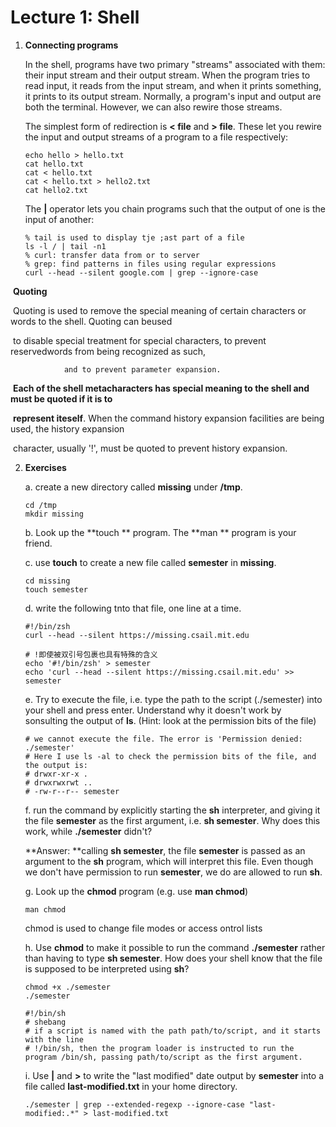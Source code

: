 # Lecture 1: Shell



1. **Connecting programs**

   In the shell, programs have two primary "streams" associated with them: their input stream and their output stream. When the program tries to read input, it reads from the input stream, and when it prints something, it prints to its output stream. Normally, a program's input and output are both the terminal. However, we can also rewire those streams. 

   The simplest form of redirection is **< file** and **> file**. These let you rewire the input and output streams of a program to a file respectively:

   ```shell
   echo hello > hello.txt
   cat hello.txt
   cat < hello.txt
   cat < hello.txt > hello2.txt
   cat hello2.txt
   ```

   The **|** operator lets you chain programs such that the output of one is the input of another:

   ```shell
   % tail is used to display tje ;ast part of a file
   ls -l / | tail -n1
   % curl: transfer data from or to server
   % grep: find patterns in files using regular expressions
   curl --head --silent google.com | grep --ignore-case		
   ```


​				**Quoting**

​				Quoting is used to remove the special meaning of certain characters or words to the shell. Quoting can beused 

​				 to disable special treatment for special characters, to prevent reservedwords from being recognized as such,

 				and to prevent parameter expansion.

​				 **Each of the shell metacharacters has special meaning to the shell and must be quoted if it is to**

​			     **represent iteself**. When the command history expansion facilities are being used, the history expansion

​				 character, usually '!', must be quoted to prevent history expansion.  

2. **Exercises**

   a. create a new directory called **missing** under **/tmp**.

   ```shell
   cd /tmp
   mkdir missing
   ```

   b. Look up the **touch ** program. The **man ** program is your friend.

   c. use **touch** to create a new file called **semester** in **missing**.

   ```shell
   cd missing
   touch semester	
   ```

   d. write the following tnto that file, one line at a time.

   ```shell
   #!/bin/zsh
   curl --head --silent https://missing.csail.mit.edu
   ```

   ```shell
   # !即使被双引号包裹也具有特殊的含义
   echo '#!/bin/zsh' > semester
   echo 'curl --head --silent https://missing.csail.mit.edu' >> semester
   ```

   e. Try to execute the file, i.e. type the path to the script (./semester) into your shell and press enter. Understand why it doesn't work by sonsulting the output of  **ls**. (Hint: look at the permission bits of the file)

   ```shell
   # we cannot execute the file. The error is 'Permission denied: ./semester'
   # Here I use ls -al to check the permission bits of the file, and the output is:
   # drwxr-xr-x .
   # drwxrwxrwt ..
   # -rw-r--r-- semester
   ```

   f. run the command by explicitly starting the **sh** interpreter, and giving it the file **semester** as the first argument, i.e. **sh semester**. Why does this work, while **./semester** didn't?

   **Answer: **calling **sh semester**, the file **semester** is passed as an argument to the **sh** program, which will interpret this file. Even though we don't have permission to run **semester**, we do are allowed to run **sh**.

   g. Look up the **chmod** program (e.g. use **man chmod**)

   ```shell
   man chmod
   ```

   chmod is used to change file modes or access ontrol lists

   h. Use **chmod** to make it possible to run the command **./semester** rather than having to type **sh semester**. How does your shell know that the file is supposed to be interpreted using **sh**?  

   ```shell
   chmod +x ./semester
   ./semester
   ```

   ```shell
   #!/bin/sh
   # shebang
   # if a script is named with the path path/to/script, and it starts with the line 
   # !/bin/sh, then the program loader is instructed to run the program /bin/sh, passing path/to/script as the first argument. 
   ```

   i. Use **|** and **>** to write the "last modified" date output by **semester** into a file called **last-modified.txt** in your home directory.

   ```shell
   ./semester | grep --extended-regexp --ignore-case "last-modified:.*" > last-modified.txt
   ```

   
